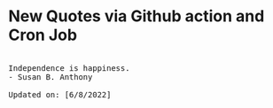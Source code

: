 # New Quotes via Github action and Cron Job

<pre>
<!-- #quote -->
Independence is happiness.
- Susan B. Anthony

Updated on: [6/8/2022]
<!-- #quoteEnd -->
</pre>
